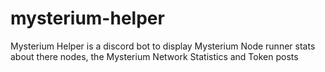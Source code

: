# mysterium-helper
Mysterium Helper is a discord bot to display Mysterium Node runner stats about there nodes, the Mysterium Network Statistics and Token posts
